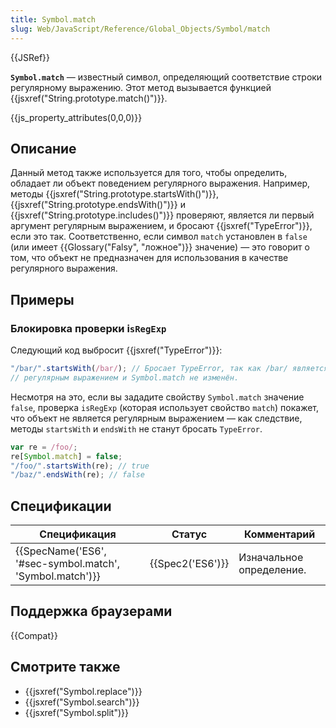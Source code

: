```yaml
---
title: Symbol.match
slug: Web/JavaScript/Reference/Global_Objects/Symbol/match
---
```


{{JSRef}}

**`Symbol.match`** — известный символ, определяющий соответствие строки регулярному выражению. Этот метод вызывается функцией {{jsxref("String.prototype.match()")}}.

{{js_property_attributes(0,0,0)}}

## Описание

Данный метод также используется для того, чтобы определить, обладает ли объект поведением регулярного выражения. Например, методы {{jsxref("String.prototype.startsWith()")}}, {{jsxref("String.prototype.endsWith()")}} и {{jsxref("String.prototype.includes()")}} проверяют, является ли первый аргумент регулярным выражением, и бросают {{jsxref("TypeError")}}, если это так. Соответственно, если символ `match` установлен в `false` (или имеет {{Glossary("Falsy", "ложное")}} значение) — это говорит о том, что объект не предназначен для использования в качестве регулярного выражения.

## Примеры

### Блокировка проверки i`sRegExp`

Следующий код выбросит {{jsxref("TypeError")}}:

```js
"/bar/".startsWith(/bar/); // Бросает TypeError, так как /bar/ является
// регулярным выражением и Symbol.match не изменён.
```

Несмотря на это, если вы зададите свойству `Symbol.match` значение `false`, проверка `isRegExp` (которая использует свойство `match`) покажет, что объект не является регулярным выражением — как следствие, методы `startsWith` и `endsWith` не станут бросать `TypeError`.

```js
var re = /foo/;
re[Symbol.match] = false;
"/foo/".startsWith(re); // true
"/baz/".endsWith(re); // false
```

## Спецификации

| Спецификация                                             | Статус           | Комментарий              |
| -------------------------------------------------------- | ---------------- | ------------------------ |
| {{SpecName('ES6', '#sec-symbol.match', 'Symbol.match')}} | {{Spec2('ES6')}} | Изначальное определение. |

## Поддержка браузерами

{{Compat}}

## Смотрите также

- {{jsxref("Symbol.replace")}}
- {{jsxref("Symbol.search")}}
- {{jsxref("Symbol.split")}}
